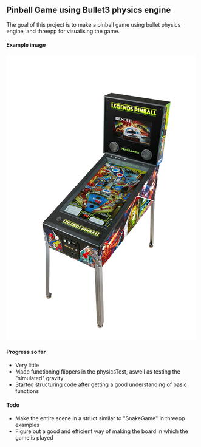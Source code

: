 ## Pinball Game using Bullet3 physics engine
The goal of this project is to make a pinball game using bullet physics engine, and threepp for visualising the game.

#### Example image
![img.png](doc/pictures/pinballgameExample.png) 

#### Progress so far
* Very little
* Made functioning flippers in the physicsTest, aswell as testing the "simulated" gravity
* Started structuring code after getting a good understanding of basic functions

#### Todo
* Make the entire scene in a struct similar to "SnakeGame" in threepp examples
* Figure out a good and efficient way of making the board in which the game is played
